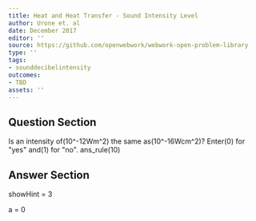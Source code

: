 ```yaml
---
title: Heat and Heat Transfer - Sound Intensity Level
author: Urone et. al
date: December 2017
editor: ''
source: https://github.com/openwebwork/webwork-open-problem-library
type: ''
tags:
- sounddecibelintensity
outcomes:
- TBD
assets: ''
---
```


## Question Section 

Is an intensity of(10^-12Wm^2) the same as(10^-16Wcm^2)? 
Enter(0) for "yes" and(1) for "no".
ans_rule(10)


## Answer Section

showHint = 3

a = 0